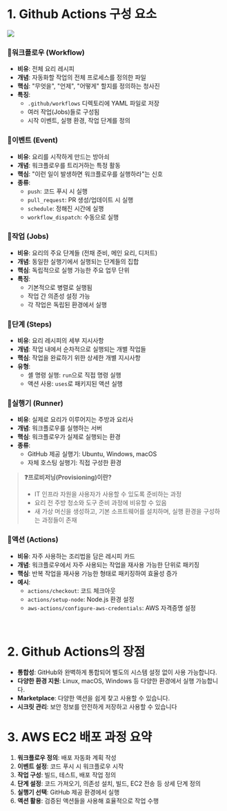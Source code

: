 # 1. Github Actions 구성 요소

<img src="https://docs.github.com/assets/cb-25535/mw-1440/images/help/actions/overview-actions-simple.webp">  

### 📌워크플로우 (Workflow)

- **비유**: 전체 요리 레시피
- **개념**: 자동화할 작업의 전체 프로세스를 정의한 파일
- **핵심**: "무엇을", "언제", "어떻게" 할지를 정의하는 청사진
- **특징**:
    - `.github/workflows` 디렉토리에 YAML 파일로 저장
    - 여러 작업(Jobs)들로 구성됨
    - 시작 이벤트, 실행 환경, 작업 단계를 정의

### 📌이벤트 (Event)

- **비유**: 요리를 시작하게 만드는 방아쇠
- **개념**: 워크플로우를 트리거하는 특정 활동
- **핵심**: "이런 일이 발생하면 워크플로우를 실행하라"는 신호
- **종류**:
    - `push`: 코드 푸시 시 실행
    - `pull_request`: PR 생성/업데이트 시 실행
    - `schedule`: 정해진 시간에 실행
    - `workflow_dispatch`: 수동으로 실행

### 📌작업 (Jobs)

- **비유**: 요리의 주요 단계들 (전채 준비, 메인 요리, 디저트)
- **개념**: 동일한 실행기에서 실행되는 단계들의 집합
- **핵심**: 독립적으로 실행 가능한 주요 업무 단위
- **특징**:
    - 기본적으로 병렬로 실행됨
    - 작업 간 의존성 설정 가능
    - 각 작업은 독립된 환경에서 실행

### 📌단계 (Steps)

- **비유**: 요리 레시피의 세부 지시사항
- **개념**: 작업 내에서 순차적으로 실행되는 개별 작업들
- **핵심**: 작업을 완료하기 위한 상세한 개별 지시사항
- **유형**:
    - 셸 명령 실행: `run`으로 직접 명령 실행
    - 액션 사용: `uses`로 패키지된 액션 실행


### 📌실행기 (Runner)

- **비유**: 실제로 요리가 이루어지는 주방과 요리사
- **개념**: 워크플로우를 실행하는 서버
- **핵심**: 워크플로우가 실제로 실행되는 환경
- **종류**:
    - GitHub 제공 실행기: Ubuntu, Windows, macOS
    - 자체 호스팅 실행기: 직접 구성한 환경

> <b>❓프로비저닝(Provisioning)이란?</b>  
> - IT 인프라 자원을 사용자가 사용할 수 있도록 준비하는 과정  
> - 요리 전 주방 청소와 도구 준비 과정에 비유할 수 있음  
> - 새 가상 머신을 생성하고, 기본 소프트웨어를 설치하며, 실행 환경을 구성하는 과정들이 존재

### 📌액션 (Actions)

- **비유**: 자주 사용하는 조리법을 담은 레시피 카드
- **개념**: 워크플로우에서 자주 사용되는 작업을 재사용 가능한 단위로 패키징
- **핵심**: 반복 작업을 재사용 가능한 형태로 패키징하여 효율성 증가
- **예시**:
    - `actions/checkout`: 코드 체크아웃
    - `actions/setup-node`: Node.js 환경 설정
    - `aws-actions/configure-aws-credentials`: AWS 자격증명 설정

<br>

# 2. Github Actions의 장점

- <b>통합성</b>: GitHub와 완벽하게 통합되어 별도의 시스템 설정 없이 사용 가능합니다.
- <b>다양한 환경 지원</b>: Linux, macOS, Windows 등 다양한 환경에서 실행 가능합니다.
- <b>Marketplace</b>: 다양한 액션을 쉽게 찾고 사용할 수 있습니다.
- <b>시크릿 관리</b>: 보안 정보를 안전하게 저장하고 사용할 수 있습니다

# 3. AWS EC2 배포 과정 요약

1. **워크플로우 정의**: 배포 자동화 계획 작성
2. **이벤트 설정**: 코드 푸시 시 워크플로우 시작
3. **작업 구성**: 빌드, 테스트, 배포 작업 정의
4. **단계 설정**: 코드 가져오기, 의존성 설치, 빌드, EC2 전송 등 상세 단계 정의
5. **실행기 선택**: GitHub 제공 환경에서 실행
6. **액션 활용**: 검증된 액션들을 사용해 효율적으로 작업 수행

